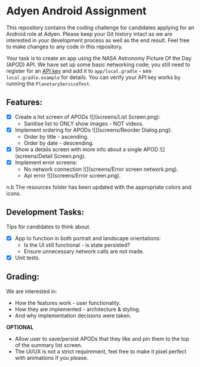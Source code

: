 # Adyen Android Assignment

This repository contains the coding challenge for candidates applying for an Android role at Adyen.
Please keep your Git history intact as we are interested in your development process as well as the end result.
Feel free to make changes to any code in this repository.

Your task is to create an app using the NASA Astronomy Picture Of the Day (APOD) API.
We have set up some basic networking code; you still need to register for an [API key](https://api.nasa.gov/) 
and add it to `app/local.gradle` - see `local.gradle.example` for details. 
You can verify your API key works by running the `PlanetaryServiceTest`.

## Features:
- [x] Create a list screen of APODs ![](screens/List Screen.png):
  * Sanitise list to ONLY show images - NOT videos.
- [x] Implement ordering for APODs ![](screens/Reorder Dialog.png):
  * Order by title - ascending.
  * Order by date - descending.
- [x] Show a details screen with more info about a single APOD ![](screens/Detail Screen.png).
- [x] Implement error screens:
  * No network connection ![](screens/Error screen network.png).
  * Api error ![](screens/Error screen.png).

n.b The resources folder has been updated with the appropriate colors and icons.
  
## Development Tasks:
Tips for candidates to think about.

- [x] App to function in both portrait and landscape orientations:
   * Is the UI still functional - is state persisted?
   * Ensure unnecessary network calls are not made.
- [x] Unit tests.

## Grading:
We are interested in:
* How the features work - user functionality.
* How they are implemented - architecture & styling.
* And why implementation decisions were taken.

**OPTIONAL**
* Allow user to save/persist APODs that they like and pin them to the top of the summary list screen.
* The UI/UX is not a strict requirement, feel free to make it pixel perfect with animations if you please.